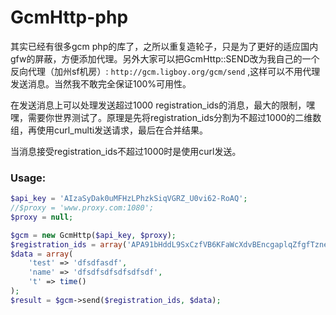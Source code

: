GcmHttp-php
===========
其实已经有很多gcm php的库了，之所以重复造轮子，只是为了更好的适应国内gfw的屏蔽，方便添加代理。另外大家可以把GcmHttp::SEND改为我自己的一个反向代理（加州sf机房）: `http://gcm.ligboy.org/gcm/send` ,这样可以不用代理发送消息。当然我不敢完全保证100%可用性。

在发送消息上可以处理发送超过1000 registration_ids的消息，最大的限制，嘿嘿，需要你世界测试了。原理是先将registration_ids分割为不超过1000的二维数组，再使用curl_multi发送请求，最后在合并结果。

当消息接受registration_ids不超过1000时是使用curl发送。

### Usage:

```php
$api_key = 'AIzaSyDak0uMFHzLPhzkSiqVGRZ_U0vi62-RoAQ';
//$proxy = 'www.proxy.com:1080';
$proxy = null;

$gcm = new GcmHttp($api_key, $proxy);
$registration_ids = array('APA91bHddL9SxCzfVB6KFaWcXdvBEncgaplqZfgfTzneOEX0gLmyAtwAlHaw8hWqKNxO8Fx0d10DMNlu0VbV4r2eSk9kEzQxeYiLy1N2iIgEG1jtEN-gx0CDNt4N4bMaH8J0aHcz8TSycnqjMmUiDw757FpGmNvx43taXt7o3gei1p_o');
$data = array(
    'test' => 'dfsdfasdf',
    'name' => 'dfsdfsdfsdfsdfsdf',
    't' => time()
);
$result = $gcm->send($registration_ids, $data);
```